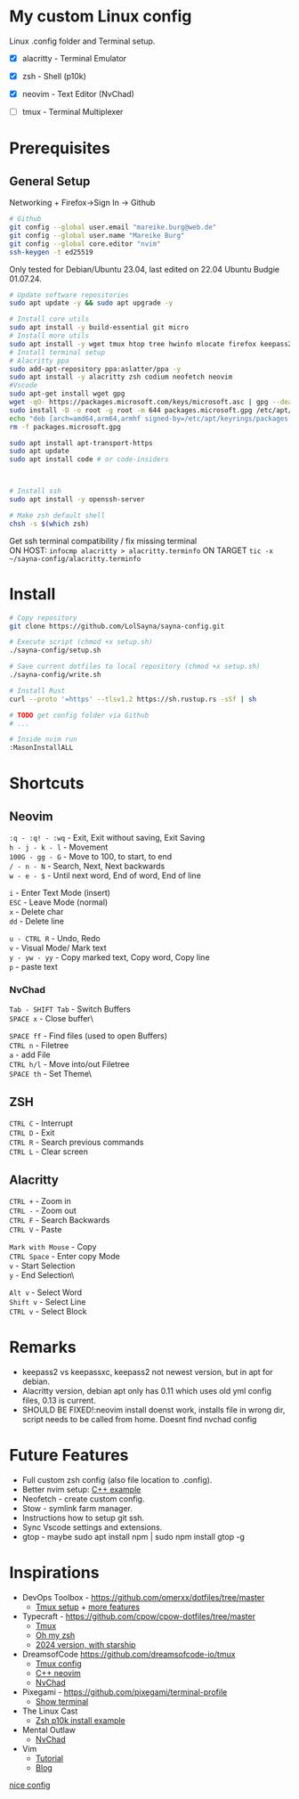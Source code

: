 # My custom Linux config
Linux .config folder and Terminal setup.

- [x] alacritty - Terminal Emulator
- [x] zsh - Shell (p10k)
- [x] neovim - Text Editor (NvChad)
- [ ] tmux - Terminal Multiplexer


# Prerequisites

## General Setup
Networking + Firefox->Sign In -> Github
```bash
# Github
git config --global user.email "mareike.burg@web.de"
git config --global user.name "Mareike Burg"
git config --global core.editor "nvim"
ssh-keygen -t ed25519
```


Only tested for Debian/Ubuntu 23.04, last edited on 22.04 Ubuntu Budgie 01.07.24.

```bash
# Update software repositories
sudo apt update -y && sudo apt upgrade -y

# Install core utils
sudo apt install -y build-essential git micro
# Install more utils
sudo apt install -y wget tmux htop tree hwinfo mlocate firefox keepass2 fzf tldr vlc wireguard
# Install terminal setup
# Alacritty ppa
sudo add-apt-repository ppa:aslatter/ppa -y
sudo apt install -y alacritty zsh codium neofetch neovim
#Vscode
sudo apt-get install wget gpg
wget -qO- https://packages.microsoft.com/keys/microsoft.asc | gpg --dearmor > packages.microsoft.gpg
sudo install -D -o root -g root -m 644 packages.microsoft.gpg /etc/apt/keyrings/packages.microsoft.gpg
echo "deb [arch=amd64,arm64,armhf signed-by=/etc/apt/keyrings/packages.microsoft.gpg] https://packages.microsoft.com/repos/code stable main" |sudo tee /etc/apt/sources.list.d/vscode.list > /dev/null
rm -f packages.microsoft.gpg

sudo apt install apt-transport-https
sudo apt update
sudo apt install code # or code-insiders



# Install ssh
sudo apt install -y openssh-server

# Make zsh default shell
chsh -s $(which zsh)
```

Get ssh terminal compatibility / fix missing terminal \
ON HOST:
`infocmp alacritty > alacritty.terminfo`
ON TARGET
`tic -x ~/sayna-config/alacritty.terminfo`




# Install
```bash
# Copy repository
git clone https://github.com/LolSayna/sayna-config.git

# Execute script (chmod +x setup.sh)
./sayna-config/setup.sh
```
```bash
# Save current dotfiles to local repository (chmod +x setup.sh)
./sayna-config/write.sh
```
```bash
# Install Rust
curl --proto '=https' --tlsv1.2 https://sh.rustup.rs -sSf | sh

# TODO get config folder via Github
# ...

# Inside nvim run
:MasonInstallALL

```

# Shortcuts
## Neovim
`:q - :q! - :wq` - Exit, Exit without saving, Exit Saving\
`h - j - k - l` - Movement\
`100G - gg - G` - Move to 100, to start, to end\
`/ - n - N` - Search, Next, Next backwards\
`w - e - $` - Until next word, End of word, End of line

`i` - Enter Text Mode (insert)\
`ESC` - Leave Mode (normal)\
`x` - Delete char\
`dd` - Delete line

`u - CTRL R` - Undo, Redo\
`v` - Visual Mode/ Mark text\
`y - yw - yy` - Copy marked text, Copy word, Copy line\
`p` - paste text

### NvChad
`Tab - SHIFT Tab` - Switch Buffers\
`SPACE x` - Close buffer\

`SPACE ff` - Find files (used to open Buffers)\
`CTRL n` - Filetree\
    `a` - add File\
`CTRL h/l` - Move into/out Filetree\
`SPACE th` - Set Theme\


## ZSH
`CTRL C` - Interrupt\
`CTRL D` - Exit\
`CTRL R` - Search previous commands\
`CTRL L` - Clear screen

## Alacritty
`CTRL +` - Zoom in\
`CTRL -` - Zoom out\
`CTRL F` - Search Backwards\
`CTRL V` - Paste

`Mark with Mouse` - Copy\
`CTRL Space` - Enter copy Mode\
`v` - Start Selection\
`y` - End Selection\

`Alt v` - Select Word\
`Shift v` - Select Line\
`CTRL v` - Select Block


# Remarks
* keepass2 vs keepassxc, keepass2 not newest version, but in apt for debian.
* Alacritty version, debian apt only has 0.11 which uses old yml config files, 0.13 is current.
* SHOULD BE FIXED!:neovim install doenst work, installs file in wrong dir, script needs to be called from home. Doesnt find nvchad config


# Future Features
* Full custom zsh config (also file location to .config).
* Better nvim setup: [C++ example](https://youtu.be/lsFoZIg-oDs)
* Neofetch - create custom config.
* Stow - symlink farm manager.
* Instructions how to setup git ssh.
* Sync Vscode settings and extensions.
* gtop - maybe sudo apt install npm | sudo npm install gtop -g


# Inspirations
* DevOps Toolbox - https://github.com/omerxx/dotfiles/tree/master
  * [Tmux setup](https://www.youtube.com/watch?v=GH3kpsbbERo&list=PLmcTCfaoOo_huhLl9_i6IOjiqURVDgEFB&index=21) + [more features](https://www.youtube.com/watch?v=_hnuEdrM-a0)
* Typecraft - https://github.com/cpow/cpow-dotfiles/tree/master
  * [Tmux](https://www.youtube.com/watch?v=H70lULWJeig&list=WL&index=8)
  * [Oh my zsh](https://www.youtube.com/watch?v=wNQpDWLs4To&list=PLsz00TDipIfct4F3pHv6_uI9OyjphQEGZ)
  * [2024 version, with starship](https://www.youtube.com/watch?v=ZDV4edcaXSY)
* DreamsofCode https://github.com/dreamsofcode-io/tmux
  * [Tmux config](https://www.youtube.com/watch?v=DzNmUNvnB04&list=WL&index=7&t=668s) 
  * [C++ neovim](https://www.youtube.com/watch?v=lsFoZIg-oDs&list=WL&index=6&t=52s)
  * [NvChad](https://www.youtube.com/watch?v=Mtgo-nP_r8Y&list=WL&index=5&t=53s)
* Pixegami - https://github.com/pixegami/terminal-profile
  * [Show terminal](https://www.youtube.com/watch?v=UvY5aFHNoEw)
* The Linux Cast
  * [Zsh p10k install example](https://www.youtube.com/watch?v=oR8v9uOCq0E)
* Mental Outlaw
  * [NvChad](https://www.youtube.com/watch?v=yW3ovyQCwpw)
* Vim
  * [Tutorial](https://vimschool.netlify.app/introduction/vimtutor/)
  * [Blog](http://yannesposito.com/Scratch/en/blog/Learn-Vim-Progressively/)

[nice config](https://youtu.be/ud7YxC33Z3w?si=qkZo4V6Iu0uvEXoc)
